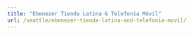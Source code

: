```yaml
---
title: "Ebenezer Tienda Latina & Telefonía Móvil"
url: /seattle/ebenezer-tienda-latina-and-telefonia-movil/
---
```

